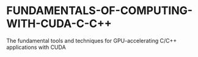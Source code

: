 # FUNDAMENTALS-OF-COMPUTING-WITH-CUDA-C-C++

The fundamental tools and techniques for GPU-accelerating C/C++ applications with CUDA 
